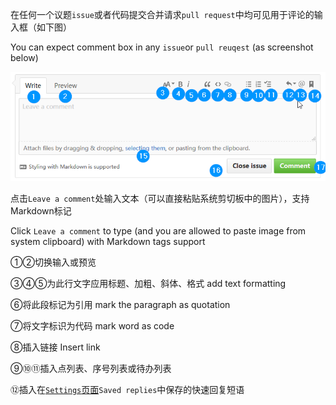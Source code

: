 在任何一个议题`issue`或者代码提交合并请求`pull request`中均可见用于评论的输入框（如下图）

You can expect comment box in any `issue`or `pull reuqest` \(as screenshot below\)

![](/assets/comment.png)

点击`Leave a comment`处输入文本（可以直接粘贴系统剪切板中的图片），支持Markdown标记

Click `Leave a comment` to type \(and you are allowed to paste image from system clipboard\) with Markdown tags support

①②切换输入或预览

③④⑤为此行文字应用标题、加粗、斜体、格式  add text formatting

⑥将此段标记为引用    mark the paragraph as quotation

⑦将文字标识为代码     mark word as code

⑧插入链接   Insert link

⑨⑩⑪插入点列表、序号列表或待办列表

⑫插入在[`Settings`页面](/settings.md)`Saved replies`中保存的快速回复短语

